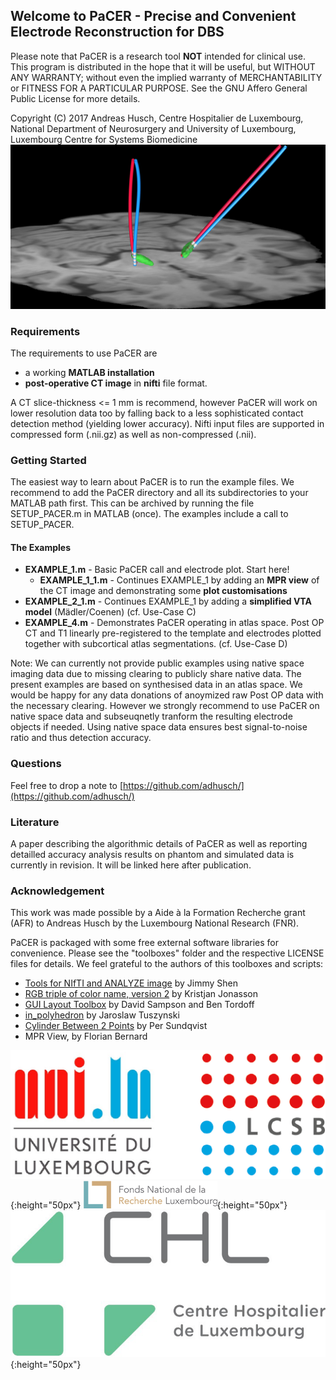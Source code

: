 ## Welcome to PaCER - Precise and Convenient Electrode Reconstruction for DBS

Please note that PaCER is a research tool **NOT** intended for clinical use.   
This program is distributed in the hope that it will be useful,
but WITHOUT ANY WARRANTY; without even the implied warranty of
MERCHANTABILITY or FITNESS FOR A PARTICULAR PURPOSE.  See the
GNU Affero General Public License for more details.

Copyright (C) 2017  Andreas Husch, 
					Centre Hospitalier de Luxembourg, National Department of Neurosurgery and
				    University of Luxembourg, Luxembourg Centre for Systems Biomedicine
![Image of a PaCER electrode reconstruction at two different time points of resolving brain shift.](PaCER.png)
### Requirements
The requirements to use PaCER are 
 *  a working **MATLAB installation**  
 *  **post-operative CT image** in **nifti** file format. 
 
A CT slice-thickness <= 1 mm is recommend, however PaCER will
work on lower resolution data too by falling back to a less sophisticated contact detection 
method (yielding lower accuracy). Nifti input files are supported in compressed form (.nii.gz) as
well as non-compressed (.nii).

### Getting Started
The easiest way to learn about PaCER is to run the example files. We recommend to add the
PaCER directory and all its subdirectories to your MATLAB path first. This can be 
archived by running the file SETUP_PACER.m in MATLAB (once). The examples include a call
to SETUP_PACER.

#### The Examples
 * **EXAMPLE_1.m** - Basic PaCER call and electrode plot. Start here!
     * **EXAMPLE_1_1.m** - Continues EXAMPLE_1 by adding an **MPR view** of the CT image and demonstrating some **plot customisations**
 * **EXAMPLE_2_1.m** - Continues EXAMPLE_1 by adding a **simplified VTA model** (Mädler/Coenen) (cf. Use-Case C)
 * **EXAMPLE_4.m** - Demonstrates PaCER operating in atlas space. Post OP CT and T1 linearly pre-registered to the template and electrodes plotted together with subcortical atlas segmentations. (cf. Use-Case D)

Note: We can currently not provide public examples using native space imaging data due to missing clearing to publicly share native data. The present examples are based on synthesised data in an atlas space. We would be happy for any data donations of anoymized raw Post OP data with the necessary clearing. However we strongly recommend to use PaCER on native space data and subseuqnetly tranform the resulting electrode objects if needed. Using native space data ensures best signal-to-noise ratio and thus detection accuracy.

### Questions
Feel free to drop a note to [https://github.com/adhusch/](https://github.com/adhusch/)

### Literature
A paper describing the algorithmic details of PaCER as well as reporting detailled accuracy analysis results on phantom and simulated data is currently in revision. It will be linked here after publication.

### Acknowledgement
This work was made possible by a Aide à la Formation Recherche grant (AFR) to Andreas Husch by the Luxembourg National Research (FNR).

PaCER is packaged with some free external software libraries for convenience. Please see the "toolboxes" folder and the respective LICENSE files for details.
We feel grateful to the authors of this toolboxes and scripts:
 * [Tools for NIfTI and ANALYZE image](https://de.mathworks.com/matlabcentral/fileexchange/8797-tools-for-nifti-and-analyze-image) by Jimmy Shen
 * [RGB triple of color name, version 2](https://de.mathworks.com/matlabcentral/fileexchange/24497-rgb-triple-of-color-name--version-2) by Kristjan Jonasson
 * [GUI Layout Toolbox](https://de.mathworks.com/matlabcentral/fileexchange/47982-gui-layout-toolbox) by David Sampson and Ben Tordoff
 * [in_polyhedron](https://de.mathworks.com/matlabcentral/fileexchange/48041-in-polyhedron) by Jaroslaw Tuszynski
 * [Cylinder Between 2 Points](https://de.mathworks.com/matlabcentral/fileexchange/5468-cylinder-between-2-points) by Per Sundqvist
 * MPR View, by Florian Bernard



![Logo LCSB / Uni.lu](unilcsb.png){:height="50px"}          ![Logo LCSB / Uni.lu](fnr.gif){:height="50px"}           ![Logo CHL](CHL.png){:height="50px"} 


